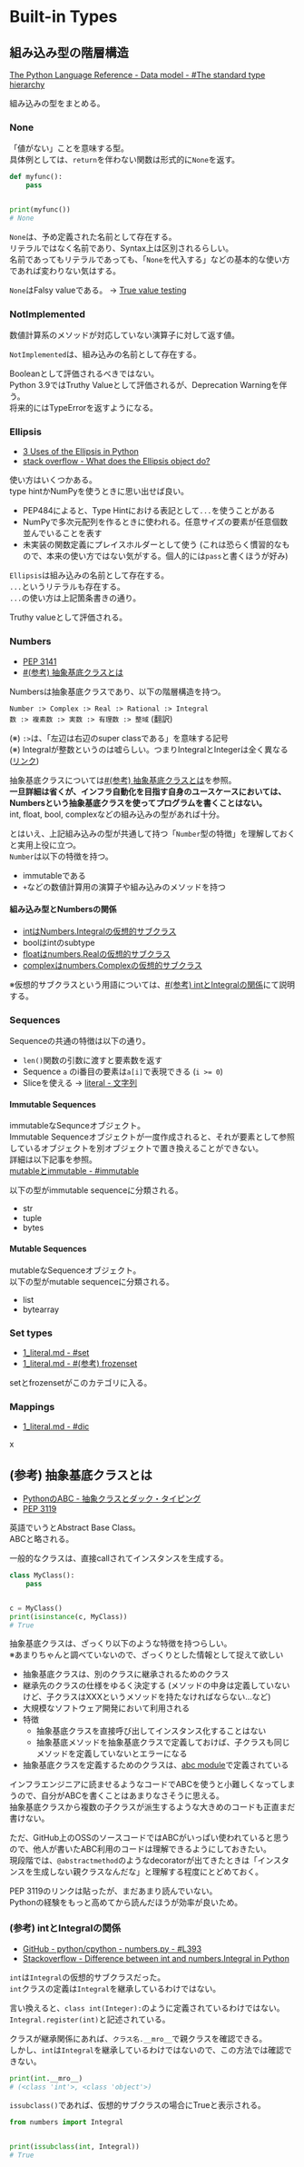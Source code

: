# Built-in Types

## 組み込み型の階層構造

[The Python Language Reference - Data model - #The standard type hierarchy](https://docs.python.org/3/reference/datamodel.html#the-standard-type-hierarchy)

組み込みの型をまとめる。

### None

「値がない」ことを意味する型。  
具体例としては、`return`を伴わない関数は形式的に`None`を返す。

```py
def myfunc():
    pass


print(myfunc())
# None
```

`None`は、予め定義された名前として存在する。  
リテラルではなく名前であり、Syntax上は区別されるらしい。  
名前であってもリテラルであっても、「`None`を代入する」などの基本的な使い方であれば変わりない気はする。

`None`はFalsy valueである。 → [True value testing](https://docs.python.org/3/library/stdtypes.html#truth)

### NotImplemented

数値計算系のメソッドが対応していない演算子に対して返す値。

`NotImplemented`は、組み込みの名前として存在する。

Booleanとして評価されるべきではない。  
Python 3.9ではTruthy Valueとして評価されるが、Deprecation Warningを伴う。  
将来的にはTypeErrorを返すようになる。

### Ellipsis

* [3 Uses of the Ellipsis in Python](https://medium.com/techtofreedom/3-uses-of-the-ellipsis-in-python-25795aac723d)
* [stack overflow - What does the Ellipsis object do?](https://stackoverflow.com/questions/772124/what-does-the-ellipsis-object-do)

使い方はいくつかある。  
type hintかNumPyを使うときに思い出せば良い。

* PEP484によると、Type Hintにおける表記として`...`を使うことがある
* NumPyで多次元配列を作るときに使われる。任意サイズの要素が任意個数並んでいることを表す
* 未実装の関数定義にプレイスホルダーとして使う (これは恐らく慣習的なもので、本来の使い方ではない気がする。個人的には`pass`と書くほうが好み)

`Ellipsis`は組み込みの名前として存在する。  
`...`というリテラルも存在する。  
`...`の使い方は上記箇条書きの通り。

Truthy valueとして評価される。

### Numbers

* [PEP 3141](https://peps.python.org/pep-3141/)
* [#(参考) 抽象基底クラスとは](#参考-抽象基底クラスとは)

Numbersは抽象基底クラスであり、以下の階層構造を持つ。

`Number :> Complex :> Real :> Rational :> Integral`  
`数 :> 複素数 :> 実数 :> 有理数 :> 整域` (翻訳)

(※) `:>`は、「左辺は右辺のsuper classである」を意味する記号  
(※) Integralが整数というのは嘘らしい。つまりIntegralとIntegerは全く異なる ([リンク](https://www.quora.com/What-is-the-difference-between-the-integer-and-integral))

抽象基底クラスについては[#(参考) 抽象基底クラスとは](#参考-抽象基底クラスとは)を参照。  
**一旦詳細は省くが、インフラ自動化を目指す自身のユースケースにおいては、Numbersという抽象基底クラスを使ってプログラムを書くことはない。**  
int, float, bool, complexなどの組み込みの型があれば十分。

とはいえ、上記組み込みの型が共通して持つ「`Number`型の特徴」を理解しておくと実用上役に立つ。  
`Number`は以下の特徴を持つ。

* immutableである
* `+`などの数値計算用の演算子や組み込みのメソッドを持つ

#### 組み込み型とNumbersの関係

* [intはNumbers.Integralの仮想的サブクラス](https://github.com/python/cpython/blob/v3.10.5/Lib/numbers.py#L393)
* boolはintのsubtype
* [floatはnumbers.Realの仮想的サブクラス](https://github.com/python/cpython/blob/v3.10.5/Lib/numbers.py#L264)
* [complexはnumbers.Complexの仮想的サブクラス](https://github.com/python/cpython/blob/v3.10.5/Lib/numbers.py#L144)

※仮想的サブクラスという用語については、[#(参考) intとIntegralの関係](#参考-intとIntegralの関係)にて説明する。

### Sequences

Sequenceの共通の特徴は以下の通り。

* `len()`関数の引数に渡すと要素数を返す
* Sequence `a` のi番目の要素は`a[i]`で表現できる (`i >= 0`)
* Sliceを使える → [literal - 文字列](../1_literal.md#文字列)

#### Immutable Sequences

immutableなSequnceオブジェクト。  
Immutable Sequenceオブジェクトが一度作成されると、それが要素として参照しているオブジェクトを別オブジェクトで置き換えることができない。  
詳細は以下記事を参照。  
[mutableとimmutable - #immutable](./mutable_immutable.md#immutable)

以下の型がimmutable sequenceに分類される。

* str
* tuple
* bytes

#### Mutable Sequences

mutableなSequenceオブジェクト。  
以下の型がmutable sequenceに分類される。

* list
* bytearray

### Set types

* [1_literal.md - #set](../1_literal.md#set)
* [1_literal.md - #(参考) frozenset](../1_literal.md#参考-frozenset)

setとfrozensetがこのカテゴリに入る。

### Mappings

* [1_literal.md - #dic](../1_literal.md#)

x

## (参考) 抽象基底クラスとは

* [PythonのABC - 抽象クラスとダック・タイピング](https://qiita.com/kaneshin/items/269bc5f156d86f8a91c4)
* [PEP 3119](https://peps.python.org/pep-3119/)

英語でいうとAbstract Base Class。  
ABCと略される。

一般的なクラスは、直接callされてインスタンスを生成する。

```py
class MyClass():
    pass


c = MyClass()
print(isinstance(c, MyClass))
# True
```

抽象基底クラスは、ざっくり以下のような特徴を持つらしい。  
※あまりちゃんと調べていないので、ざっくりとした情報として捉えて欲しい

* 抽象基底クラスは、別のクラスに継承されるためのクラス
* 継承先のクラスの仕様をゆるく決定する (メソッドの中身は定義していないけど、子クラスはXXXというメソッドを持たなければならない...など)
* 大規模なソフトウェア開発において利用される
* 特徴
  * 抽象基底クラスを直接呼び出してインスタンス化することはない
  * 抽象基底メソッドを抽象基底クラスで定義しておけば、子クラスも同じメソッドを定義していないとエラーになる
* 抽象基底クラスを定義するためのクラスは、[abc module](https://docs.python.org/3.10/library/abc.html)で定義されている

インフラエンジニアに読ませるようなコードでABCを使うと小難しくなってしまうので、自分がABCを書くことはあまりなさそうに思える。  
抽象基底クラスから複数の子クラスが派生するような大きめのコードも正直まだ書けない。

ただ、GitHub上のOSSのソースコードではABCがいっぱい使われていると思うので、他人が書いたABC利用のコードは理解できるようにしておきたい。  
現段階では、`@abstractmethod`のようなdecoratorが出てきたときは「インスタンスを生成しない親クラスなんだな」と理解する程度にとどめておく。

PEP 3119のリンクは貼ったが、まだあまり読んでいない。  
Pythonの経験をもっと高めてから読んだほうが効率が良いため。

### (参考) intとIntegralの関係

* [GitHub - python/cpython - numbers.py - #L393](https://github.com/python/cpython/blob/v3.10.5/Lib/numbers.py#L393)
* [Stackoverflow - Difference between int and numbers.Integral in Python](https://stackoverflow.com/a/58859688/14387327)

`int`は`Integral`の仮想的サブクラスだった。  
`int`クラスの定義は`Integral`を継承しているわけではない。

言い換えると、`class int(Integer):`のように定義されているわけではない。  
`Integral.register(int)`と記述されている。

クラスが継承関係にあれば、`クラス名.__mro__`で親クラスを確認できる。  
しかし、`int`は`Integral`を継承しているわけではないので、この方法では確認できない。

```py
print(int.__mro__)
# (<class 'int'>, <class 'object'>)
```

`issubclass()`であれば、仮想的サブクラスの場合にTrueと表示される。

```py
from numbers import Integral


print(issubclass(int, Integral))
# True
```
